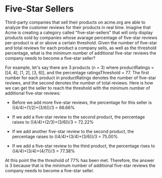 # Five-Star Sellers

Third-party companies that sell their products on acme.org are able to analyze the customer reviews for their products in real time. Imagine that Acme is creating a category called "five-star-sellers" that will only display products sold by companies whose avarage percentage of five-star reviews per-product is at or above a certain threshold. Given the number of five-star and total reviews for each product a company sells, as well as the threshold percentage, what is the minimum number of additional five-star reviews the company needs to become a five-star seller?

For example, let's say there are 3 products (n = 3) where productRatings =[[4, 4], [1, 2], [3, 6]], and the percentage ratingsThreshold = 77. The first number for each product in productRatings denotes the number of five-star reviews, and the second denotes the number of total reviews. Here is how we can get the seller to reach the threshold with the minimum number of additional five-star reviews:

* Before we add more five-star reviews, the percentage for this seller is ((4/4)+(1/2)+(3/6))/3 = 66.66%

* If we add a five-star review to the second product, the percentage raises to ((4/4)+(2/3)+(3/6))/3 = 72.22%

* If we add another five-star review to the second product, the percentage raises to ((4/4)+(3/4)+(3/6))/3 = 75.00%

* If we add a five-star review to the third product, the percentage rises to ((4/4)+(3/4)+(4/7))/3 = 77.38%

At this point the the threshold of 77% has been met. Therefore, the answer is 3 because that is the minimum number of additional five-star reviews the company needs to become a five-star seller.
